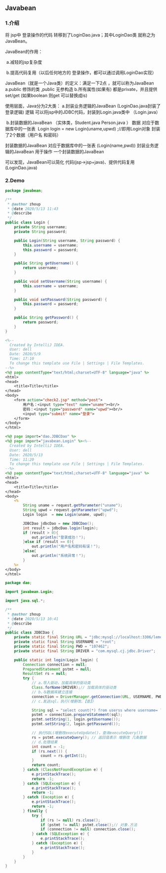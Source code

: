 ##  Javabean

### 1.介绍

将 jsp中 登录操作的代码  转移到了LoginDao.java；其中LoginDao类 就称之为JavaBean。

JavaBean的作用：

​	a.减轻的jsp复杂度  

​	b.提高代码复用（以后任何地方的 登录操作，都可以通过调用LoginDao实现）

JavaBean（就是一个Java类）的定义：满足一下2点 ，就可以称为JavaBean
	a.public 修饰的类  ,public 无参构造
	b.所有属性(如果有) 都是private，并且提供set/get   (如果boolean 则get 可以替换成is)

使用层面，Java分为2大类：
	a.封装业务逻辑的JavaBean (LoginDao.java封装了登录逻辑)			逻辑
		可以将jsp中的JDBC代码，封装到Login.java类中 （Login.java）

​	b.封装数据的JavaBean   （实体类，Student.java  Person.java  ）		数据 
​		对应于数据库中的一张表
​		Login login = new Login(uname,upwd) ;//即用Login对象 封装了2个数据（用户名 和密码）

封装数据的JavaBean 对应于数据库中的一张表   (Login(name,pwd))
封装业务逻辑的JavaBean 用于操作 一个封装数据的JavaBean  



可以发现，JavaBean可以简化 代码(jsp->jsp+java)、提供代码复用(LoginDao.java)

### 2.Demo

```java
package javabean;

/**
 * @author zhoup
 * @date 2020/5/13 11:43
 * @describe
 */
public class Login {
    private String username;
    private String password;

    public Login(String username, String password) {
        this.username = username;
        this.password = password;
    }

    public String getUsername() {
        return username;
    }

    public void setUsername(String username) {
        this.username = username;
    }

    public void setPassword(String password) {
        this.password = password;
    }

    public String getPassword() {
        return password;
    }
}

```

```jsp
<%--
  Created by IntelliJ IDEA.
  User: dell
  Date: 2020/5/9
  Time: 17:10
  To change this template use File | Settings | File Templates.
--%>
<%@ page contentType="text/html;charset=UTF-8" language="java" %>
<html>
<head>
    <title>Title</title>
</head>
<body>
    <form action="check2.jsp" method="post">
        用户名：<input type="text" name="uname"><br/>
        密码：<input type="password" name="upwd"><br/>
        <input type="submit" name="登录">
    </form>
</body>
</html>

```

```jsp
<%@ page import="dao.JDBCDao" %>
<%@ page import="javabean.Login" %><%--
  Created by IntelliJ IDEA.
  User: dell
  Date: 2020/5/13
  Time: 11:20
  To change this template use File | Settings | File Templates.
--%>
<%@ page contentType="text/html;charset=UTF-8" language="java" %>
<html>
<head>
    <title>Title</title>
</head>
<body>
    <%
        String uname = request.getParameter("uname");
        String upwd = request.getParameter("upwd");
        Login login  = new Login(uname, upwd);

        JDBCDao jdbcDao = new JDBCDao();
        int result = jdbcDao.login(login);
        if (result > 0){
            out.println("登录成功！");
        }else if (result == 0){
            out.println("用户名和密码有误！");
        }else{
            out.println("系统异常！");
        }
    %>
</body>
</html>

```

```java
package dao;

import javabean.Login;

import java.sql.*;

/**
 * @author zhoup
 * @date 2020/5/13 10:41
 * @describe
 */
public class JDBCDao {
    private static final String URL = "jdbc:mysql://localhost:3306/lemon?useUnicode=true&useJDBCCompliantTimezoneShift=true&useLegacyDatetimeCode=false&serverTimezone=UTC";
    private static final String USERNAME = "root";
    private static final String PWD = "107462";
    private static final String DRIVER = "com.mysql.cj.jdbc.Driver";

    public static int login(Login login) {
        Connection connection = null;
        PreparedStatement pstmt = null;
        ResultSet rs = null;
        try {
            // a.导入驱动，加载具体的驱动类
            Class.forName(DRIVER);// 加载具体的驱动类
            // b.与数据库建立连接
            connection = DriverManager.getConnection(URL, USERNAME, PWD);
            // c.发送sql，执行(增删改、【查】)

            String sql = "select count(*) from userss where username= ? and password =?";
            pstmt = connection.prepareStatement(sql);
            pstmt.setString(1, login.getUsername());
            pstmt.setString(2, login.getPassword());

            // 执行SQL(增删改executeUpdate()，查询executeQuery())
            rs = pstmt.executeQuery(); // 返回值表示 增删改 几条数据
            // d.处理结果
            int count = -1;
            if (rs.next()) {
                count = rs.getInt(1);
            }
            return count;
        } catch (ClassNotFoundException e) {
            e.printStackTrace();
            return -1;
        } catch (SQLException e) {
            e.printStackTrace();
            return -1;
        } catch (Exception e) {
            e.printStackTrace();
            return -1;
        } finally {
            try {
                if (rs != null) rs.close();
                if (pstmt != null) pstmt.close();// 对象.方法
                if (connection != null) connection.close();
            } catch (SQLException e) {
                e.printStackTrace();
            } catch (Exception e) {
                e.printStackTrace();
            }
        }
    }
}

```

